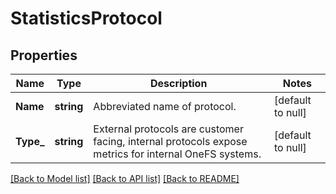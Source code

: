 # StatisticsProtocol

## Properties
Name | Type | Description | Notes
------------ | ------------- | ------------- | -------------
**Name** | **string** | Abbreviated name of protocol. | [default to null]
**Type_** | **string** | External protocols are customer facing, internal protocols expose metrics for internal OneFS systems. | [default to null]

[[Back to Model list]](../README.md#documentation-for-models) [[Back to API list]](../README.md#documentation-for-api-endpoints) [[Back to README]](../README.md)


